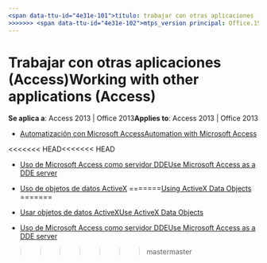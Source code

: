 ```yaml
---
<span data-ttu-id="4e31e-101">título: trabajar con otras aplicaciones (Access) TOCTitle: trabajar con otras aplicaciones ms:assetid: 39e189d2-1e50-4de7-af8c-591aa5b9e56d ms:mtpsurl: https://msdn.microsoft.com/library/Dn124391(v=office.15) ms:contentKeyID: 52072025 <<<<<<< ms.date HEAD: 18/09/2015 === == ms.date: 16/10/2018</span><span class="sxs-lookup"><span data-stu-id="4e31e-101">title: Working with other applications (Access) TOCTitle: Working with Other Applications ms:assetid: 39e189d2-1e50-4de7-af8c-591aa5b9e56d ms:mtpsurl: https://msdn.microsoft.com/library/Dn124391(v=office.15) ms:contentKeyID: 52072025 <<<<<<< HEAD ms.date: 09/18/2015 ======= ms.date: 10/16/2018</span></span>
>>>>>>> <span data-ttu-id="4e31e-102">mtps_version principal: Office.15</span><span class="sxs-lookup"><span data-stu-id="4e31e-102">master mtps_version: v=office.15</span></span>
---
```


# <a name="working-with-other-applications-access"></a><span data-ttu-id="4e31e-103">Trabajar con otras aplicaciones (Access)</span><span class="sxs-lookup"><span data-stu-id="4e31e-103">Working with other applications (Access)</span></span>

<span data-ttu-id="4e31e-104">**Se aplica a**: Access 2013 | Office 2013</span><span class="sxs-lookup"><span data-stu-id="4e31e-104">**Applies to**: Access 2013 | Office 2013</span></span>

- [<span data-ttu-id="4e31e-105">Automatización con Microsoft Access</span><span class="sxs-lookup"><span data-stu-id="4e31e-105">Automation with Microsoft Access</span></span>](automation-with-microsoft-access.md)

<span data-ttu-id="4e31e-106"><<<<<<< HEAD</span><span class="sxs-lookup"><span data-stu-id="4e31e-106"><<<<<<< HEAD</span></span>
- [<span data-ttu-id="4e31e-107">Uso de Microsoft Access como servidor DDE</span><span class="sxs-lookup"><span data-stu-id="4e31e-107">Use Microsoft Access as a DDE server</span></span>](use-microsoft-access-as-a-dde-server.md)

- <span data-ttu-id="4e31e-108">[Uso de objetos de datos ActiveX](using-activex-data-objects.md)
=======</span><span class="sxs-lookup"><span data-stu-id="4e31e-108">[Using ActiveX Data Objects](using-activex-data-objects.md)
=======</span></span>
- [<span data-ttu-id="4e31e-109">Usar objetos de datos ActiveX</span><span class="sxs-lookup"><span data-stu-id="4e31e-109">Use ActiveX Data Objects</span></span>](using-activex-data-objects.md)

- [<span data-ttu-id="4e31e-110">Uso de Microsoft Access como servidor DDE</span><span class="sxs-lookup"><span data-stu-id="4e31e-110">Use Microsoft Access as a DDE server</span></span>](use-microsoft-access-as-a-dde-server.md)


>>>>>>> <span data-ttu-id="4e31e-111">master</span><span class="sxs-lookup"><span data-stu-id="4e31e-111">master</span></span>

